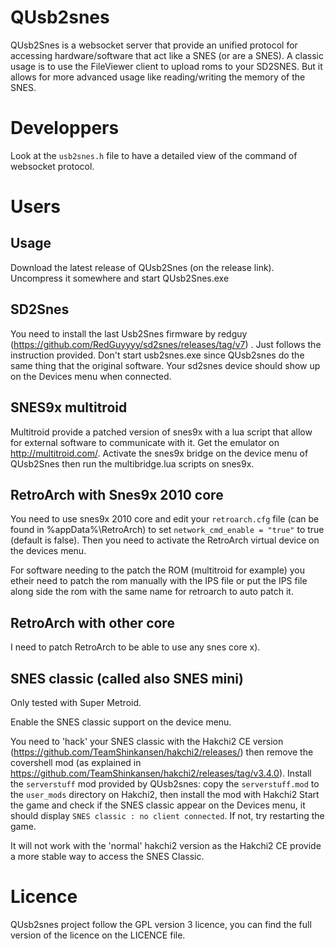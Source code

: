 # QUsb2snes

QUsb2Snes is a websocket server that provide an unified protocol for accessing hardware/software that act like a SNES (or are a SNES). A classic usage is to use the FileViewer client to upload roms to your SD2SNES.
But it allows for more advanced usage like reading/writing the memory of the SNES.

# Developpers

Look at the `usb2snes.h` file to have a detailed view of the command of websocket protocol.

# Users

## Usage

Download the latest release of QUsb2Snes (on the release link). Uncompress it somewhere and start QUsb2Snes.exe

## SD2Snes

You need to install the last Usb2Snes firmware by redguy (https://github.com/RedGuyyyy/sd2snes/releases/tag/v7) . Just follows the instruction provided. Don't start usb2snes.exe since QUsb2snes do the same thing that the original software. Your sd2snes device should show up on the Devices menu when connected.

## SNES9x multitroid

Multitroid provide a patched version of snes9x with a lua script that allow for external software to communicate with it. Get the emulator on http://multitroid.com/. Activate the snes9x bridge on the device menu of QUsb2Snes then run the multibridge.lua scripts on snes9x.

## RetroArch with Snes9x 2010 core

You need to use snes9x 2010 core and edit your `retroarch.cfg` file (can be found in %appData%\RetroArch) to set `network_cmd_enable = "true"` to true (default is false). Then you need to activate the RetroArch virtual device on the devices menu.

For software needing to the patch the ROM (multitroid for example) you etheir need to patch the rom manually with the IPS file or put the IPS file along side the rom with the same name for retroarch to auto patch it.

## RetroArch with other core

I need to patch RetroArch to be able to use any snes core x).

## SNES classic (called also SNES mini)

Only tested with Super Metroid.

Enable the SNES classic support on the device menu.

You need to 'hack' your SNES classic with the Hakchi2 CE version (https://github.com/TeamShinkansen/hakchi2/releases/) then remove the covershell mod (as explained in https://github.com/TeamShinkansen/hakchi2/releases/tag/v3.4.0). Install the `serverstuff` mod provided by QUsb2snes: copy the `serverstuff.mod` to the `user_mods` directory on Hakchi2, then install the mod with Hakchi2
Start the game and check if the SNES classic appear on the Devices menu, it should display `SNES classic : no client connected`. If not, try restarting the game.

It will not work with the 'normal' hakchi2 version as the Hakchi2 CE provide a more stable way to access the SNES Classic.

# Licence

QUsb2snes project follow the GPL version 3 licence, you can find the full version of the licence on the LICENCE file.
